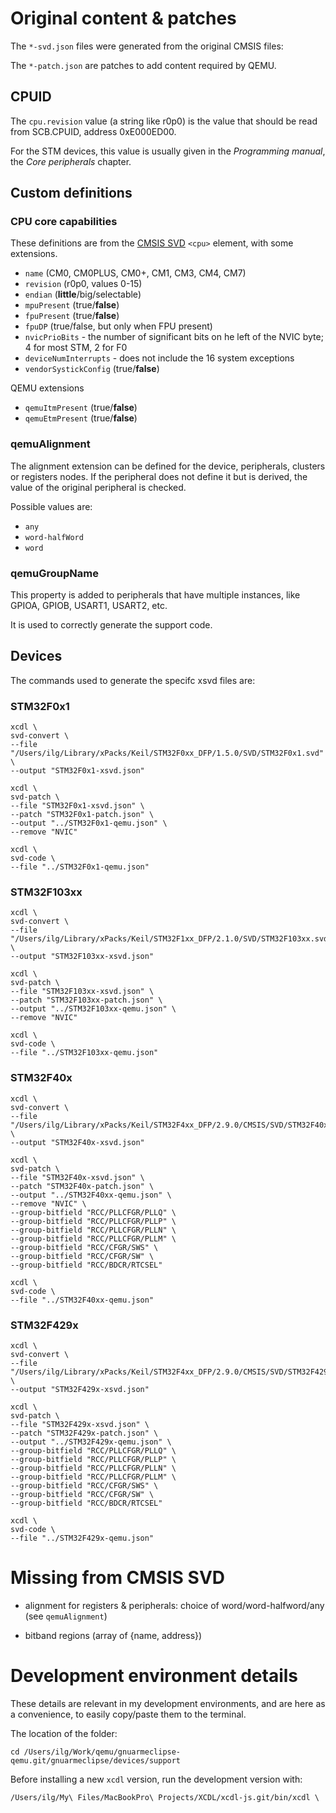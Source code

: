 # Original content & patches

The `*-svd.json` files were generated from the original CMSIS files:

The `*-patch.json` are patches to add content required by QEMU.


## CPUID

The `cpu.revision` value (a string like r0p0) is the value that should be read from SCB.CPUID, address 0xE000ED00.

For the STM devices, this value is usually given in the _Programming manual_, the _Core peripherals_ chapter.

## Custom definitions

### CPU core capabilities

These definitions are from the [CMSIS SVD](http://www.keil.com/pack/doc/CMSIS/SVD/html/elem_cpu.html) `<cpu>` element, with some extensions.

- `name` (CM0, CM0PLUS, CM0+, CM1, CM3, CM4, CM7)
- `revision` (r0p0, values 0-15)
- `endian` (**little**/big/selectable)
- `mpuPresent` (true/**false**)
- `fpuPresent` (true/**false**)
- `fpuDP` (true/false, but only when FPU present) 
- `nvicPrioBits` - the number of significant bits on he left of the NVIC byte; 4 for most STM, 2 for F0
- `deviceNumInterrupts` - does not include the 16 system exceptions
- `vendorSystickConfig` (true/**false**)

QEMU extensions

- `qemuItmPresent` (true/**false**)
- `qemuEtmPresent` (true/**false**)

### qemuAlignment

The alignment extension can be defined for the device, peripherals, clusters or registers nodes. If the peripheral does not define it but is derived, the value of the original peripheral is checked.

Possible values are:

- `any`
- `word-halfWord`
- `word`

### qemuGroupName

This property is added to peripherals that have multiple instances, like GPIOA, GPIOB, USART1, USART2, etc.

It is used to correctly generate the support code.

## Devices

The commands used to generate the specifc xsvd files are:

### STM32F0x1

```
xcdl \
svd-convert \
--file "/Users/ilg/Library/xPacks/Keil/STM32F0xx_DFP/1.5.0/SVD/STM32F0x1.svd" \
--output "STM32F0x1-xsvd.json"

xcdl \
svd-patch \
--file "STM32F0x1-xsvd.json" \
--patch "STM32F0x1-patch.json" \
--output "../STM32F0x1-qemu.json" \
--remove "NVIC" 

xcdl \
svd-code \
--file "../STM32F0x1-qemu.json" 

```

### STM32F103xx

```
xcdl \
svd-convert \
--file "/Users/ilg/Library/xPacks/Keil/STM32F1xx_DFP/2.1.0/SVD/STM32F103xx.svd" \
--output "STM32F103xx-xsvd.json"

xcdl \
svd-patch \
--file "STM32F103xx-xsvd.json" \
--patch "STM32F103xx-patch.json" \
--output "../STM32F103xx-qemu.json" \
--remove "NVIC" 

xcdl \
svd-code \
--file "../STM32F103xx-qemu.json" 

```

### STM32F40x

```
xcdl \
svd-convert \
--file "/Users/ilg/Library/xPacks/Keil/STM32F4xx_DFP/2.9.0/CMSIS/SVD/STM32F40x.svd" \
--output "STM32F40x-xsvd.json"

xcdl \
svd-patch \
--file "STM32F40x-xsvd.json" \
--patch "STM32F40x-patch.json" \
--output "../STM32F40xx-qemu.json" \
--remove "NVIC" \
--group-bitfield "RCC/PLLCFGR/PLLQ" \
--group-bitfield "RCC/PLLCFGR/PLLP" \
--group-bitfield "RCC/PLLCFGR/PLLN" \
--group-bitfield "RCC/PLLCFGR/PLLM" \
--group-bitfield "RCC/CFGR/SWS" \
--group-bitfield "RCC/CFGR/SW" \
--group-bitfield "RCC/BDCR/RTCSEL" 

xcdl \
svd-code \
--file "../STM32F40xx-qemu.json" 

```

### STM32F429x

```
xcdl \
svd-convert \
--file "/Users/ilg/Library/xPacks/Keil/STM32F4xx_DFP/2.9.0/CMSIS/SVD/STM32F429x.svd" \
--output "STM32F429x-xsvd.json"

xcdl \
svd-patch \
--file "STM32F429x-xsvd.json" \
--patch "STM32F429x-patch.json" \
--output "../STM32F429x-qemu.json" \
--group-bitfield "RCC/PLLCFGR/PLLQ" \
--group-bitfield "RCC/PLLCFGR/PLLP" \
--group-bitfield "RCC/PLLCFGR/PLLN" \
--group-bitfield "RCC/PLLCFGR/PLLM" \
--group-bitfield "RCC/CFGR/SWS" \
--group-bitfield "RCC/CFGR/SW" \
--group-bitfield "RCC/BDCR/RTCSEL" 

xcdl \
svd-code \
--file "../STM32F429x-qemu.json" 

```

# Missing from CMSIS SVD

- alignment for registers & peripherals: choice of word/word-halfword/any (see `qemuAlignment`)

- bitband regions (array of {name, address})


# Development environment details

These details are relevant in my development environments, and are here as a convenience, to easily copy/paste them to the terminal.

The location of the folder:

```
cd /Users/ilg/Work/qemu/gnuarmeclipse-qemu.git/gnuarmeclipse/devices/support
```

Before installing a new `xcdl` version, run the development version with:

```
/Users/ilg/My\ Files/MacBookPro\ Projects/XCDL/xcdl-js.git/bin/xcdl \
```

